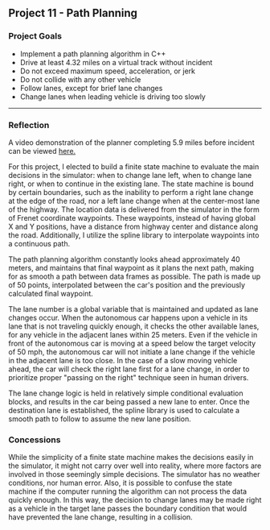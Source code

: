 ## Project 11 - Path Planning
### Project Goals
- Implement a path planning algorithm in C++
- Drive at least 4.32 miles on a virtual track without incident
- Do not exceed maximum speed, acceleration, or jerk
- Do not collide with any other vehicle
- Follow lanes, except for brief lane changes
- Change lanes when leading vehicle is driving too slowly

---

### Reflection
A video demonstration of the planner completing 5.9 miles before incident can be viewed [here.](https://youtu.be/dixSiW-0SSs)

For this project, I elected to build a finite state machine to evaluate the main decisions in the simulator: when to change lane left, when to change lane right, or when to continue in the existing lane. The state machine is bound by certain boundaries, such as the inability to perform a right lane change at the edge of the road, nor a left lane change when at the center-most lane of the highway. The location data is delivered from the simulator in the form of Frenet coordinate waypoints. These waypoints, instead of having global X and Y positions, have a distance from highway center and distance along the road. Additionally, I utilize the spline library to interpolate waypoints into a continuous path.

The path planning algorithm constantly looks ahead approximately 40 meters, and maintains that final waypoint as it plans the next path, making for as smooth a path between data frames as possible. The path is made up of 50 points, interpolated between the car's position and the previously calculated final waypoint. 

The lane number is a global variable that is maintained and updated as lane changes occur. When the autonomous car happens upon a vehicle in its lane that is not traveling quickly enough, it checks the other available lanes, for any vehicle in the adjacent lanes within 25 meters. Even if the vehicle in front of the autonomous car is moving at a speed below the target velocity of 50 mph, the autonomous car will not initiate a lane change if the vehicle in the adjacent lane is too close. In the case of a slow moving vehicle ahead, the car will check the right lane first for a lane change, in order to prioritize proper "passing on the right" technique seen in human drivers. 

The lane change logic is held in relatively simple conditional evaluation blocks, and results in the car being passed a new lane to enter. Once the destination lane is established, the spline library is used to calculate a smooth path to follow to assume the new lane position. 

### Concessions

While the simplicity of a finite state machine makes the decisions easily in the simulator, it might not carry over well into reality, where more factors are involved in those seemingly simple decisions. The simulator has no weather conditions, nor human error. Also, it is possible to confuse the state machine if the computer running the algorithm can not process the data quickly enough. In this way, the decision to change lanes may be made right as a vehicle in the target lane passes the boundary condition that would have prevented the lane change, resulting in a collision.
